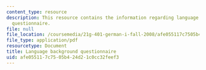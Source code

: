 ```yaml
---
content_type: resource
description: This resource contains the information regarding language background
  questionnaire.
file: null
file_location: /coursemedia/21g-401-german-i-fall-2008/afe055117c7505b424d21c0cc32feef3_MIT21G_401F08_back.pdf
file_type: application/pdf
resourcetype: Document
title: Language background questionnaire
uid: afe05511-7c75-05b4-24d2-1c0cc32feef3
---
```

